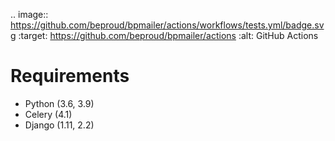 .. image:: https://github.com/beproud/bpmailer/actions/workflows/tests.yml/badge.svg
   :target: https://github.com/beproud/bpmailer/actions
   :alt: GitHub Actions

# Requirements

* Python (3.6, 3.9)
* Celery (4.1)
* Django (1.11, 2.2)
